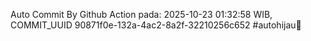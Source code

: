 Auto Commit By Github Action pada: 2025-10-23 01:32:58 WIB, COMMIT_UUID 90871f0e-132a-4ac2-8a2f-32210256c652 #autohijau🗿
